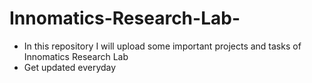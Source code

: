 # Innomatics-Research-Lab-
- In this repository I will upload some important projects and tasks of Innomatics Research Lab
- Get updated everyday
